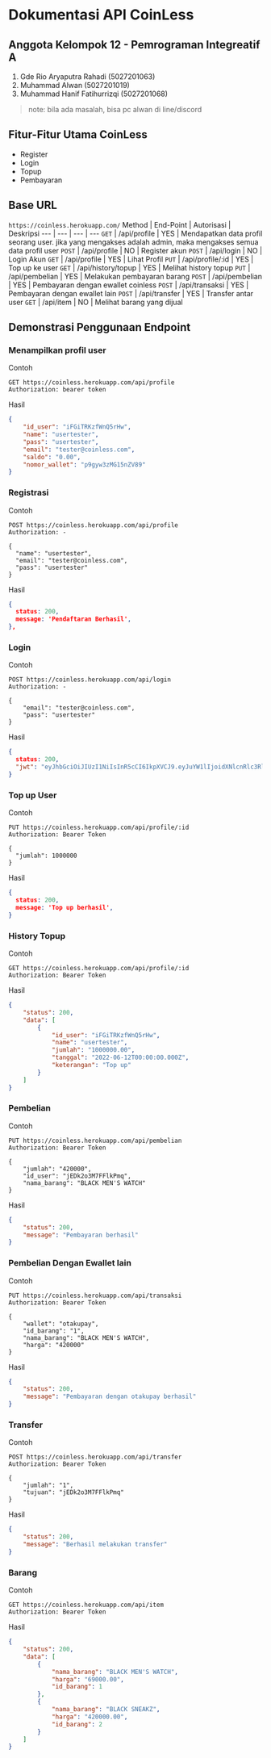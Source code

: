 # Dokumentasi API CoinLess

## Anggota Kelompok 12 - Pemrograman Integreatif A

1. Gde Rio Aryaputra Rahadi (5027201063)
2. Muhammad Alwan (5027201019)
3. Muhammad Hanif Fatihurrizqi (5027201068)

> note: bila ada masalah, bisa pc alwan di line/discord

## Fitur-Fitur Utama CoinLess

- Register
- Login
- Topup
- Pembayaran

## Base URL

`https://coinless.herokuapp.com/`
Method | End-Point | Autorisasi | Deskripsi
--- | --- | --- | ---
`GET` | /api/profile | YES | Mendapatkan data profil seorang user. jika yang mengakses adalah admin, maka mengakses semua data profil user
`POST` | /api/profile | NO | Register akun
`POST` | /api/login | NO | Login Akun
`GET`  | /api/profile | YES | Lihat Profil
`PUT` |  /api/profile/:id | YES | Top up ke user
`GET` | /api/history/topup | YES | Melihat history topup
`PUT` | /api/pembelian | YES | Melakukan pembayaran barang
`POST` | /api/pembelian | YES | Pembayaran dengan ewallet coinless
`POST` | /api/transaksi | YES | Pembayaran dengan ewallet lain
`POST` | /api/transfer | YES | Transfer antar user
`GET` | /api/item | NO | Melihat barang yang dijual

## Demonstrasi Penggunaan Endpoint

### Menampilkan profil user

Contoh

```
GET https://coinless.herokuapp.com/api/profile
Authorization: bearer token

```

Hasil

```json
{
    "id_user": "iFGiTRKzfWnQ5rHw",
    "name": "usertester",
    "pass": "usertester",
    "email": "tester@coinless.com",
    "saldo": "0.00",
    "nomor_wallet": "p9gyw3zMG15nZV89"
}
```

### Registrasi

Contoh

```
POST https://coinless.herokuapp.com/api/profile
Authorization: -

{
  "name": "usertester",
  "email": "tester@coinless.com",
  "pass": "usertester"
}
```

Hasil

```json
{
  status: 200,
  message: 'Pendaftaran Berhasil',
},
```

### Login

Contoh

```
POST https://coinless.herokuapp.com/api/login
Authorization: -

{
    "email": "tester@coinless.com",
    "pass": "usertester"
}
```

Hasil

```json
{
  status: 200,
  "jwt": "eyJhbGciOiJIUzI1NiIsInR5cCI6IkpXVCJ9.eyJuYW1lIjoidXNlcnRlc3RlciIsImVtYWlsIjoidGVzdGVyQGNvaW5sZXNzLmNvbSIsInJvbGUiOiJ1c2VyIiwic2FsZG8iOiIxMDAwMC4wMCIsInVzZXJfaWQiOiJqM1R4S2psd3VCTlUyVE13IiwiaWF0IjoxNjU0Nzc3NjkyLCJleHAiOjE2NTQ4NjQwOTJ9.GApdPB5bl_EVJNtC8Y1Eo-7hyMWuvWPN5abb5-osMe0"
}
```

### Top up User

Contoh

```
PUT https://coinless.herokuapp.com/api/profile/:id
Authorization: Bearer Token

{
  "jumlah": 1000000
}
```

Hasil

```json
{
  status: 200,
  message: 'Top up berhasil',
}
```


### History Topup

Contoh

```
GET https://coinless.herokuapp.com/api/profile/:id
Authorization: Bearer Token
```

Hasil

```json
{
    "status": 200,
    "data": [
        {
            "id_user": "iFGiTRKzfWnQ5rHw",
            "name": "usertester",
            "jumlah": "1000000.00",
            "tanggal": "2022-06-12T00:00:00.000Z",
            "keterangan": "Top up"
        }
    ]
}
```

### Pembelian

Contoh

```
PUT https://coinless.herokuapp.com/api/pembelian
Authorization: Bearer Token

{
    "jumlah": "420000",
    "id_user": "jEDk2o3M7FFlkPmq",
    "nama_barang": "BLACK MEN'S WATCH"
}
```

Hasil

```json
{
    "status": 200,
    "message": "Pembayaran berhasil"
}
```

### Pembelian Dengan Ewallet lain

Contoh

```
PUT https://coinless.herokuapp.com/api/transaksi
Authorization: Bearer Token

{
    "wallet": "otakupay",
    "id_barang": "1",
    "nama_barang": "BLACK MEN'S WATCH",
    "harga": "420000"
}
```

Hasil

```json
{
    "status": 200,
    "message": "Pembayaran dengan otakupay berhasil"
}
```

### Transfer

Contoh

```
POST https://coinless.herokuapp.com/api/transfer
Authorization: Bearer Token

{
    "jumlah": "1",
    "tujuan": "jEDk2o3M7FFlkPmq"
}
```

Hasil

```json
{
    "status": 200,
    "message": "Berhasil melakukan transfer"
}
```

### Barang

Contoh

```
GET https://coinless.herokuapp.com/api/item
Authorization: Bearer Token

```

Hasil

```json
{
    "status": 200,
    "data": [
        {
            "nama_barang": "BLACK MEN'S WATCH",
            "harga": "69000.00",
            "id_barang": 1
        },
        {
            "nama_barang": "BLACK SNEAKZ",
            "harga": "420000.00",
            "id_barang": 2
        }
    ]
}
```